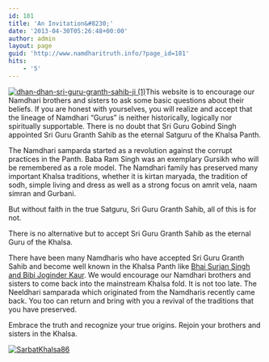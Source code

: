 ```yaml
---
id: 181
title: 'An Invitation&#8230;'
date: '2013-04-30T05:26:48+00:00'
author: admin
layout: page
guid: 'http://www.namdharitruth.info/?page_id=181'
hits:
    - '5'
---
```


[![dhan-dhan-sri-guru-granth-sahib-ji (1)](http://www.namdharitruth.info/wp-content/uploads/2013/04/dhan-dhan-sri-guru-granth-sahib-ji-1-300x199.jpg)](http://www.namdharitruth.info/wp-content/uploads/2013/04/dhan-dhan-sri-guru-granth-sahib-ji-1.jpg)This website is to encourage our Namdhari brothers and sisters to ask some basic questions about their beliefs. If you are honest with yourselves, you will realize and accept that the lineage of Namdhari “Gurus” is neither historically, logically nor spiritually supportable. There is no doubt that Sri Guru Gobind Singh appointed Sri Guru Granth Sahib as the eternal Satguru of the Khalsa Panth.

The Namdhari samparda started as a revolution against the corrupt practices in the Panth. Baba Ram Singh was an exemplary Gursikh who will be remembered as a role model. The Namdhari family has preserved many important Khalsa traditions, whether it is kirtan maryada, the tradition of sodh, simple living and dress as well as a strong focus on amrit vela, naam simran and Gurbani.

But without faith in the true Satguru, Sri Guru Granth Sahib, all of this is for not.

There is no alternative but to accept Sri Guru Granth Sahib as the eternal Guru of the Khalsa.

There have been many Namdharis who have accepted Sri Guru Granth Sahib and become well known in the Khalsa Panth like [Bhai Surjan Singh and Bibi Joginder Kaur](http://www.angelfire.com/theforce/khalsa/bibijoginderkaur.html). We would encourage our Namdhari brothers and sisters to come back into the mainstream Khalsa fold. It is not too late. The Neeldhari samparada which originated from the Namdharis recently came back. You too can return and bring with you a revival of the traditions that you have preserved.

Embrace the truth and recognize your true origins. Rejoin your brothers and sisters in the Khalsa.

[![SarbatKhalsa86](http://www.namdharitruth.info/wp-content/uploads/2013/04/SarbatKhalsa86-300x207.jpg)](http://www.namdharitruth.info/wp-content/uploads/2013/04/SarbatKhalsa86.jpg)